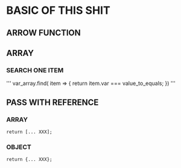 # BASIC OF THIS SHIT

## ARROW FUNCTION

###

## ARRAY 

### SEARCH ONE ITEM 

'''
var_array.find( item => { return item.var === value_to_equals; })
'''

## PASS WITH REFERENCE

### ARRAY

```
return [... XXX];
```

### OBJECT

```
return {... XXX};
```